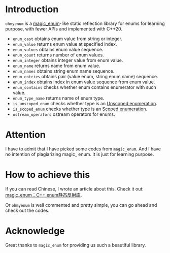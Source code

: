 # Introduction

`ohmyenum` is a [magic_enum](https://github.com/Neargye/magic_enum.git)-like static reflection library for enums for learning purpose, with fewer APIs and implemented with C++20.

* `enum_cast` obtains enum value from string or integer.
* `enum_value` returns enum value at specified index.
* `enum_values` obtains enum value sequence.
* `enum_count` returns number of enum values.
* `enum_integer` obtains integer value from enum value.
* `enum_name` returns name from enum value.
* `enum_names` obtains string enum name sequence.
* `enum_entries` obtains pair (value enum, string enum name) sequence.
* `enum_index` obtains index in enum value sequence from enum value.
* `enum_contains` checks whether enum contains enumerator with such value.
* `enum_type_name` returns name of enum type.
* `is_unscoped_enum` checks whether type is an [Unscoped enumeration](https://en.cppreference.com/w/cpp/language/enum#Unscoped_enumeration).
* `is_scoped_enum` checks whether type is an [Scoped enumeration](https://en.cppreference.com/w/cpp/language/enum#Scoped_enumerations).
* `ostream_operators` ostream operators for enums.

# Attention

I have to admit that I have picked some codes from `magic_enum`. And I have no intention of plagiarizing magic_ enum. It is just for learning purpose.

# How to achieve this

If you can read Chinese, I wrote an article about this. Check it out: [magic_enum：C++ enum静态反射库](https://zhuanlan.zhihu.com/p/464758750).

Or `ohmyenum` is well commented and pretty simple, you can go ahead and check out the codes.

# Acknowledge

Great thanks to `magic_enum` for providing us such a beautiful library.
